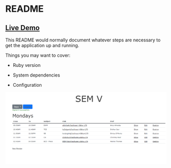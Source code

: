 # README

## [Live Demo](https://sem-timetable.herokuapp.com/)

This README would normally document whatever steps are necessary to get the
application up and running.

Things you may want to cover:

- Ruby version

- System dependencies

- Configuration

![DEMO](app/assets/images/timetable.PNG)
